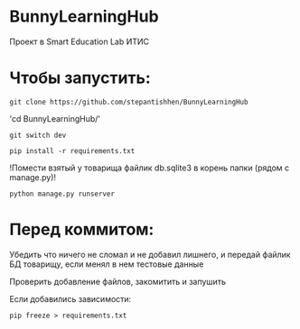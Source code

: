 # BunnyLearningHub
Проект в Smart Education Lab ИТИС
# Чтобы запустить:
`git clone https://github.com/stepantishhen/BunnyLearningHub`

'cd BunnyLearningHub/'

`git switch dev`

`pip install -r requirements.txt`

!Помести взятый у товарища файлик db.sqlite3 в корень папки (рядом с manage.py)!

`python manage.py runserver`

# Перед коммитом:
Убедить что ничего не сломал и не добавил лишнего, и передай файлик БД товарищу, если менял в нем тестовые данные

Проверить добавление файлов, закомитить и запушить

Если добавились зависимости:

`pip freeze > requirements.txt`